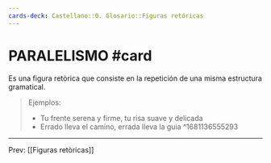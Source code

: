 ```yaml
---
cards-deck: Castellano::0. Glosario::Figuras retóricas
---
```


# PARALELISMO  #card 
Es una figura retòrica que consiste en la repetición de una misma estructura gramatical.   

>Ejemplos: 
>- Tu frente serena y firme, tu risa suave y delicada 
>- Errado lleva el camino, errada lleva la guia 
^1681136555293

___
Prev: [[Figuras retòricas]]
